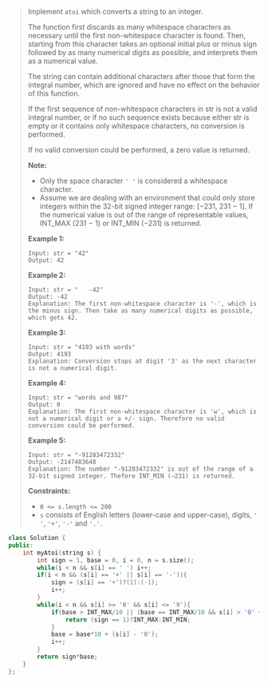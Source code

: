 > Implement `atoi` which converts a string to an integer.
>
> The function first discards as many whitespace characters as necessary until the first non-whitespace character is found. Then, starting from this character takes an optional initial plus or minus sign followed by as many numerical digits as possible, and interprets them as a numerical value.
>
> The string can contain additional characters after those that form the integral number, which are ignored and have no effect on the behavior of this function.
>
> If the first sequence of non-whitespace characters in str is not a valid integral number, or if no such sequence exists because either str is empty or it contains only whitespace characters, no conversion is performed.
>
> If no valid conversion could be performed, a zero value is returned.
>
> **Note:**
>
> - Only the space character `' '` is considered a whitespace character.
> - Assume we are dealing with an environment that could only store integers within the 32-bit signed integer range: [−231, 231 − 1]. If the numerical value is out of the range of representable values, INT_MAX (231 − 1) or INT_MIN (−231) is returned.
>
>  
>
> **Example 1:**
>
> ```
> Input: str = "42"
> Output: 42
> ```
>
> **Example 2:**
>
> ```
> Input: str = "   -42"
> Output: -42
> Explanation: The first non-whitespace character is '-', which is the minus sign. Then take as many numerical digits as possible, which gets 42.
> ```
>
> **Example 3:**
>
> ```
> Input: str = "4193 with words"
> Output: 4193
> Explanation: Conversion stops at digit '3' as the next character is not a numerical digit.
> ```
>
> **Example 4:**
>
> ```
> Input: str = "words and 987"
> Output: 0
> Explanation: The first non-whitespace character is 'w', which is not a numerical digit or a +/- sign. Therefore no valid conversion could be performed.
> ```
>
> **Example 5:**
>
> ```
> Input: str = "-91283472332"
> Output: -2147483648
> Explanation: The number "-91283472332" is out of the range of a 32-bit signed integer. Thefore INT_MIN (−231) is returned.
> ```
>
>  
>
> **Constraints:**
>
> - `0 <= s.length <= 200`
> - `s` consists of English letters (lower-case and upper-case), digits, `' '`, `'+'`, `'-'` and `'.'`.

```cpp
class Solution {
public:
    int myAtoi(string s) {
        int sign = 1, base = 0, i = 0, n = s.size();
        while(i < n && s[i] == ' ') i++;
        if(i < n && (s[i] == '+' || s[i] == '-')){
            sign = (s[i] == '+')?(1):(-1);
            i++;
        }
        while(i < n && s[i] >= '0' && s[i] <= '9'){
            if(base > INT_MAX/10 || (base == INT_MAX/10 && s[i] > '0' + INT_MAX%10)){
                return (sign == 1)?INT_MAX:INT_MIN;
            }
            base = base*10 + (s[i] - '0');
            i++;
        }
        return sign*base;
    }
};
```


